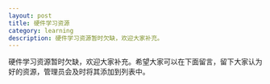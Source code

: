 ```yaml
---
layout: post
title: 硬件学习资源
category: learning
description: 硬件学习资源暂时欠缺，欢迎大家补充。
---
```


硬件学习资源暂时欠缺，欢迎大家补充。希望大家可以在下面留言，留下大家认为好的资源，管理员会及时将其添加到列表中。




